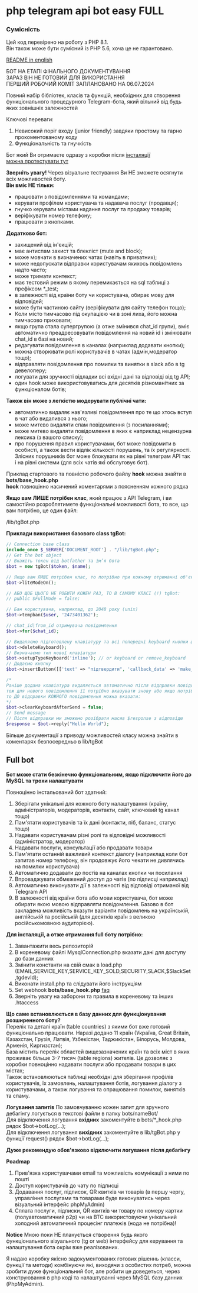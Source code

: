 # php telegram api bot easy FULL

### Сумісність
Цей код перевірено на роботу з PHP 8.1.  
Він також може бути сумісний із PHP 5.6, хоча це не гарантовано.

[README in english](../docs/README.en.md)  

БОТ НА ЕТАПІ ФІНАЛЬНОГО ДОКУМЕНТУВАННЯ  
ЗАРАЗ ВІН НЕ ГОТОВИЙ ДЛЯ ВИКОРИСТАННЯ  
ПЕРШИЙ РОБОЧИЙ КОМІТ ЗАПЛАНОВАНО НА 06.07.2024  

Повний набір бібліотек, класів та функцій, необхідних для створення функціонального процедурного Telegram-бота, який вільний від будь яких зовнішніх залежностей

Ключові переваги: 
1. Невисокий поріг входу (junior friendly) завдяки простому та гарно прокоментованому коду
2. Функціональність та гнучкість

Бот який Ви отримаєте одразу з коробки після [інсталяції](../docs/README.ua.md#full-bot)  
[можна протестувати тут](https://t.me/TestHostingUa_bot)  

**Зверніть увагу!** Через візуальне тестування Ви НЕ зможете осягнути всіх можливостей боту.  
**Він вміє НЕ тільки:**
- працювати з повідомленнями та командами;  
- керувати профілем користувача та надавача послуг (продавця);  
- гнучко керувати містами надання послуг та продажу товарів;  
- веріфікувати номер телефону;  
- працювати з кнопками.  

**Додатково бот:**  
- захищений від ін'єкцій;  
- має антиспам захист та блекліст (mute and block);  
- може мовчати в визначених чатах (навіть в приватних);  
- може недопускати відправки користувачам якихось повідомлень надто часто;  
- може тримати контекст;  
- має тестовий режим в якому перемикається на sql таблиці з префіксом *_test;  
- в залежності від країни боту чи користувача, обирає мову для відповідей;  
- може бути частиною сайту (веріфікувати для сайту телефон тощо);  
- Коли місто тимчасово під окупацією чи в зоні лиха, його можна тимчасово приховати;  
- якщо група стала супергрупою (а отже змінився chat_id групи), вміє автоматично преадресовувати повідомлення на новий id і змінювати chat_id в базі на новий;  
- редагувати повідомлення в каналах (наприклад додавати кнопки);  
- можна створювати ролі користувачів в чатах (адмін,модератор тощо);  
- відправляти повідомлення про помилки та винятки в slack або в tg девелоперу;  
- логувати для зручності відладки всі вхідні дані та відповіді від tg API;  
- один hook може використовуватись для десятків різноманітних за функціоналом ботів;  

**Також він може з легкістю модерувати публічні чати:**
- автоматично видаляє нав'язливі повідомлення про те що хтось вступ в чат або видалився з нього;  
- може митево видаляти спам повідомлення (з посиланнями);  
- може митево видаляти повідомлення в яких є наприклад нецензурна лексика (з вашого списку);  
- про порушення правил користувачами, бот може повідомити в особисті, а також вести відлік кількості порушень, та їх регулярності. Злісних порушників бот може блокувати як на рівні телеграм API так і на рівні системи (для всіх чатів які обслуговує бот).

Приклад стартового та повністю робочого файлу **hook** можна знайти в 
**bots/base_hook.php**  
**hook** повноцінно насичений коментарями з поясненням кожного рядка  

**Якщо вам ЛИШЕ потрібен клас**, який працює з API Telegram, і ви самостійно розроблятимете функціональні можливості бота, то все, що вам потрібно, це один файл:  

/lib/tgBot.php  

**Приклади використання базового class tgBot:**  
```php
// Connection base class
include_once $_SERVER['DOCUMENT_ROOT'] . "/lib/tgBot.php";
// Get the bot object
// Вкажіть токен від botfather та ім’я бота
$bot = new tgBot($token, $name);

// Якщо вам ЛИШЕ потрібен клас, то потрібно при кожному отриманні об'єкта активувати
$bot->liteModeOn();

// АБО ЩОБ ЦЬОГО НЕ РОБИТИ КОЖЕН РАЗ, ТО В САМОМУ КЛАСІ (!) tgBot:
// public $FullMode = false;

// Бан користувача, наприклад, до 2048 року (unix)
$bot->tempban($user, '2473401362');

// chat_id|from_id отримувача повідомлення
$bot->for($chat_id);

// Видаляємо підготовлену клавіатуру та всі попередні keyboard кнопки що відображаються користувачу
$bot->deleteKeyboard();
// Визначаємо тип нової клавіатури
$bot->setupTypeKeyboard('inline'); // or keyboard or remove_keyboard
// Додаємо кнопку
$bot->insertButton([['text' => "підтвердити", 'callback_data' => 'make_ok']]);

/* 
Раніше додана клавіатура видаляється автоматично після відправки повідомлення,
тож для нового повідомлення її потрібно вказувати знову або якщо потрібно зберегти клавіатуру, 
то ДО відправки КОЖНОГО повідомлення можна вказати: 
*/
$bot->clearKeyboardAfterSend = false;
// Send message
// Після відправки ми зможемо розібрати масив $response з відповідю
$response = $bot->reply("Hello World");
```

Більше документації з приводу можливостей класу можна знайти в коментарях безпосередньо в lib/tgBot  


## Full bot  
**Бот може стати безкінечно функціональним, якщо підключити його до MySQL та трохи налаштувати**  

Повноцінно інстальований бот здатний:
1. Зберігати унікальні для кожного боту налаштування (країну, адміністраторів, модераторів, контакти, сайт, ключовий tg канал тощо)
2. Пам'ятати користувачів та їх дані (контакти, піб, баланс, статус тощо)
3. Надавати користувачам різні ролі та відповідні можливості (адміністратор, модератор)
4. Надавати послуги, консультації або продавати товари
5. Пам'ятати останній важливий контекст діалогу (наприклад коли бот запитав номер телефону, він продовжує його чекати не дивлячись на помилки користувача)
6. Автоматично додавати до постів на каналах кнопки чи посилання
7. Впроваджувати обмежений доступ до чатів (по підписці наприклад)
8. Автоматично виконувати дії в залежності від відповіді отриманої від Telegram API  
9. В залежності від країни бота або мови користувача, бот може обирати якою мовою відправляти повідомлення. Базово в бот закладена можливість вказути варіанти повідомлень на українській, англійській та російській (для десятків країн з великою російськомовною аудиторією).  


**Для інсталяції, а отже отримання full боту потрібно:**  
1. Завантажити весь репозиторій
2. В кореневому файлі MysqlConnection.php вказати дані для доступу до бази данних
3. Змінити константи на свій смак в load.php (EMAIL,SERVICE_KEY,SERVICE_KEY_SOLD,SECURITY,SLACK,$SlackSet,tgdevId);
4. Виконати install.php та слідувати його інструкціям
5. Set webhook **bots/base_hook.php** [faq](../docs/setWebhook.ua.md)
6. Зверніть увагу на заборони та правила в кореневому та інших .htaccess

**Що саме встановлюється в базу данних для функціонування розширенного боту?**  
Перелік та деталі країн (table countries) з якими бот вже готовий функціонально працювати. Наразі додано 11 країн (Україна, Great Britain, Казахстан, Грузія, Латвія, Узбекістан, Таджикістан, Білорусь, Молдова, Арменія, Киргизстан);  
База містить перелік областей вищезазначених країн та всіх міст в яких проживає більше 3-7 тисяч (table regions) жителів. Це дозволяє з коробки повноцінно надавати послуги або продавати товари в цих містах;  
Також встановлюються таблиці необхідні для зберігання профілів користувачів, їх замовлень, налаштування ботів, логування діалогу з користувачами, а також логування та опрацювання помилок, винятків та спаму.  


**Логування запитів**
По замовчуванню кожен запит для зручного дебагінгу логується в текстові файли в папку bots/nameBot/  
Для відключення логування **вхідних** закоментуйте в bots/*_hook.php рядок $bot->botLog(...);  
Для відключення логування **вихідних** закоментуйте в lib/tgBot.php у функції request() рядок $bot->botLog(...);  

**Дуже рекомендую обов'язково відключити логування після дебагінгу**  

**Poadmap**  
1. Прив'язка користувачами email та можливість комунікації з ними по пошті
2. Доступ користувачів до чату по підписці
3. Додавання послуг, підписок, QR квитків чи товарів (в першу чергу, управління послугами та товарами буде виконуватись через візуальний інтерфейс phpMyAdmin)
4. Сплата послуги, підписки, QR квитків чи товару по номеру картки (полуавтоматичний p2p) чи на BTC використовуючи унікальний холодний автоматичний процесінг платежів (нода не потрібна)!

**Notice**
Мною поки НЕ планується створення будь якого функціонального візуального (tg or web) інтерфейсу для керування та налаштування бота окрім вже реалізованих.  

Я надаю коробку якісно задокументованих готових рішеннь (класси, функції та методи) комбінуючи які,  виходячи з особистих потреб, можна зробити дуже функціональний бот, але робити це доведеться, через конструювання в php коді та налаштуванні через MySQL базу данних (PhpMyAdmin).  